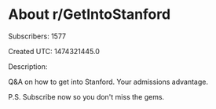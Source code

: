 # About r/GetIntoStanford

Subscribers: 1577

Created UTC: 1474321445.0

Description:

Q&amp;A on how to get into Stanford. Your admissions advantage.

P.S. Subscribe now so you don't miss the gems.


